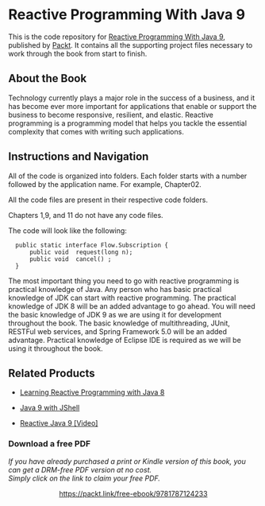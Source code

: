 # Reactive Programming With Java 9
This is the code repository for [Reactive Programming With Java 9](https://www.packtpub.com/application-development/reactive-programming-java-9?utm_source=github&utm_medium=repository&utm_campaign=9781787124233), published by [Packt](https://www.packtpub.com/?utm_source=github). It contains all the supporting project files necessary to work through the book from start to finish.
## About the Book
Technology currently plays a major role in the success of a business, and it has become ever more important for applications that enable or support the business to become responsive, resilient, and elastic. Reactive programming is a programming model that helps you tackle the essential complexity that comes with writing such applications.
## Instructions and Navigation
All of the code is organized into folders. Each folder starts with a number followed by the application name. For example, Chapter02.

All the code files are present in their respective code folders.

Chapters 1,9, and 11 do not have any code files.

The code will look like the following:
```
  public static interface Flow.Subscription {   
      public void  request(long n);   
      public void  cancel() ;   
  } 
```

The most important thing you need to go with reactive programming is practical knowledge of Java. Any person who has basic practical knowledge of JDK can start with reactive programming. The practical knowledge of JDK 8 will be an added advantage to go ahead. You will need the basic knowledge of JDK 9 as we are using it for development throughout the book. The basic knowledge of multithreading, JUnit, RESTFul web services, and Spring Framework 5.0 will be an added advantage. Practical knowledge of Eclipse IDE is required as we will be using it throughout the book.

## Related Products
* [Learning Reactive Programming with Java 8](https://www.packtpub.com/application-development/learning-reactive-programming-java-8?utm_source=github&utm_medium=repository&utm_campaign=9781785288722)

* [Java 9 with JShell](https://www.packtpub.com/application-development/java-9-jshell?utm_source=github&utm_medium=repository&utm_campaign=9781787282841)

* [Reactive Java 9 [Video]](https://www.packtpub.com/application-development/reactive-java-9-video?utm_source=github&utm_medium=repository&utm_campaign=9781787285620)


### Download a free PDF

 <i>If you have already purchased a print or Kindle version of this book, you can get a DRM-free PDF version at no cost.<br>Simply click on the link to claim your free PDF.</i>
<p align="center"> <a href="https://packt.link/free-ebook/9781787124233">https://packt.link/free-ebook/9781787124233 </a> </p>